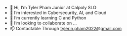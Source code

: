 - 👋 Hi, I’m Tyler Pham Junior at Calpoly SLO
- 👀 I’m interested in Cybersecurity, AI, and Cloud 
- 🌱 I’m currently learning C and Python 
- 💞️ I’m looking to collaborate on ...
- 📫 Contactable Through tyler.n.pham2022@gmail.com
